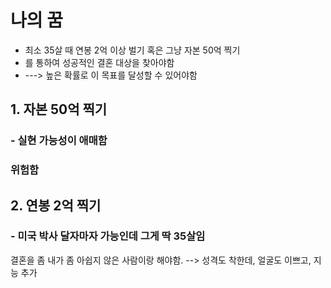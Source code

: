 # 나의 꿈
- 최소 35살 때 연봉 2억 이상 벌기 혹은 그냥 자본 50억 찍기
- 를 통하여 성공적인 결혼 대상을 찾아야함
-  ---> 높은 확률로 이 목표를 달성할 수 있어야함 

## 1. 자본 50억 찍기

### - 실현 가능성이 애매함
### 위험함


## 2. 연봉 2억 찍기

### - 미국 박사 달자마자 가능인데 그게 딱 35살임

결혼을 좀 내가 좀 아쉽지 않은 사람이랑 해야함. --> 성격도 착한데, 얼굴도 이쁘고, 지능 추가

